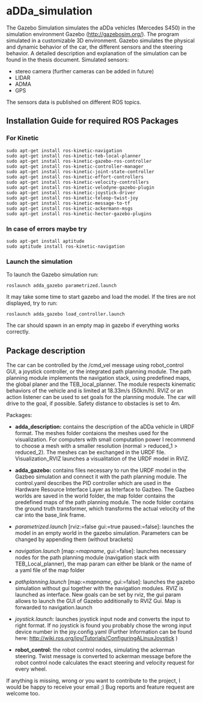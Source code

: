 # aDDa_simulation

The Gazebo Simulation simulates the aDDa vehicles (Mercedes S450) in the simulation environment Gazebo (http://gazebosim.org/). The program simulated in a customizable 3D environment. Gazebo simulates the physical and dynamic behavior of the car, the different sensors and the steering behavior. A detailed description and explanation of the simulation can be found in the thesis document.
Simulated sensors:
* stereo camera (further cameras can be added in future)
* LIDAR
* ADMA
* GPS

The sensors data is published on different ROS topics.

## Installation Guide for required ROS Packages

### For Kinetic

    sudo apt-get install ros-kinetic-navigation
    sudo apt-get install ros-kinetic-teb-local-planner
    sudo apt-get install ros-kinetic-gazebo-ros-controller
    sudo apt-get install ros-kinetic-controller-manager
    sudo apt-get install ros-kinetic-joint-state-controller
    sudo apt-get install ros-kinetic-effort-controllers
    sudo apt-get install ros-kinetic-velocity-controllers
    sudo apt-get install ros-kinetic-velodyne-gazebo-plugin
    sudo apt-get install ros-kinetic-joystick-driver
    sudo apt-get install ros-kinetic-teleop-twist-joy
    sudo apt-get install ros-kinetic-message-to-tf
    sudo apt-get install ros-kinetic-ackermann-msgs
    sudo apt-get install ros-kinetic-hector-gazebo-plugins


### In case of errors maybe try
    
    sudo apt-get install aptitude
    sudo aptitude install ros-kinetic-navigation
    
### Launch the simulation 
To launch the Gazebo simulation run: 

    roslaunch adda_gazebo parametrized.launch
    
It may take some time to start gazebo and load the model. If the tires are not displayed, try to run:

    roslaunch adda_gazebo load_controller.launch
    
The car should spawn in an empty map in gazebo if everything works correctly.

## Package description
The car can be controlled by the /cmd_vel message using robot_control GUI, a joystick controller, or the integrated path planning module.
The path planning module implements the navigation stack, using predefined maps, the global planer and the TEB_local_planner. The module respects kinematic behaviors of the vehicle and is limited at 18.33m/s (50km/h). RVIZ or an action listener can be used to set goals for the planning module. The car will drive to the goal, if possible. Safety distance to obstacles is set to 4m.

Packages:
* **adda_description:** contains the description of the aDDa vehicle in URDF format. The meshes folder contaions the meshes used for the visualization. For computers with small computation power I recommend to choose a mesh with a smaller resolution (normal > reduced_1 > reduced_2). The meshes can be exchanged in the URDF file. Visualization_RVIZ launches a visualitation of the URDF model in RVIZ.
* **adda_gazebo:** contains files necessary to run the URDF model in the Gazbeo simulation and connect it with the path planning module. The control.yaml describes the PID controller which are used in the Hardware Resource Interface Layer as Interface to Gazbeo. The Gazbeo worlds are saved in the world folder, the map folder contains the predefined maps of the path planning module. The node folder contains the ground truth transformer, which transforms the actual velocity of the car into the base_link frame.
 * *parametrized.launch* [rviz:=false gui:=true paused:=false]: launches the model in an empty world in the gazebo simulation. Parameters can be changed by appending them (without brackets)
 * *navigation.launch* [map:=_mapname_, gui:=false]: launches necessary nodes for the path planning module (navigation stack with TEB_Local_planner), the map param can either be blank or the name of a yaml file of the map folder
 * *pathplanning.launch* [map:=_mapname_, gui:=false]: launches the gazebo simulation without gui together with the navigation modules. RVIZ is launched as interface. New goals can be set by rviz, the gui param allows to launch the GUI of Gazebo additionally to RVIZ Gui. Map is forwarded to navigation.launch
 * *joystick.launch:* launches joystick input node and converts the input to right format. If no joystick is found you probably chose the wrong input device number in the joy.config.yaml (Further Information can be found here: http://wiki.ros.org/joy/Tutorials/ConfiguringALinuxJoystick )

* **robot_control:** the robot control nodes, simulating the ackerman steering. Twist message is converted to ackerman message before the robot control node calculates the exact steering and velocity request for every wheel.

If anything is missing, wrong or you want to contribute to the project, I would be happy to receive your email ;)
Bug reports and feature request are welcome too.
